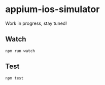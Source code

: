 appium-ios-simulator
===================

Work in progress, stay tuned!

## Watch

```
npm run watch
```

## Test

```
npm test
```
